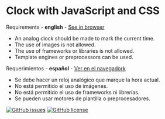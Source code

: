 # Clock with JavaScript and CSS

Requirements - **english** - [See in browser](https://rr69sport.github.io/clock-with-js-and-css/)

- An analog clock should be made to mark the current time.
- The use of images is not allowed.
- The use of frameworks or libraries is not allowed.
- Template engines or preprocessors can be used.

Requerimientos - **español** - [Ver en el navegadork](https://rr69sport.github.io/clock-with-js-and-css/)

- Se debe hacer un reloj analógico que marque la hora actual.
- No está permitido el uso de imágenes.
- No está permitido el uso de frameworks ni librerías.
- Se pueden usar motores de plantilla o preprocesadores.

[![GitHub issues](https://img.shields.io/github/issues/rr69sport/clock-with-js-and-css)](https://github.com/rr69sport/clock-with-js-and-css/issues) [![GitHub license](https://img.shields.io/github/license/rr69sport/clock-with-js-and-css)](https://github.com/rr69sport/clock-with-js-and-css/blob/master/LICENSE)

